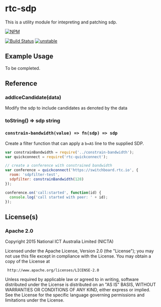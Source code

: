 # rtc-sdp

This is a utility module for intepreting and patching sdp.


[![NPM](https://nodei.co/npm/rtc-sdp.png)](https://nodei.co/npm/rtc-sdp/)

[![Build Status](https://img.shields.io/travis/rtc-io/rtc-sdp.svg?branch=master)](https://travis-ci.org/rtc-io/rtc-sdp) [![unstable](https://img.shields.io/badge/stability-unstable-yellowgreen.svg)](https://github.com/dominictarr/stability#unstable) 

## Example Usage

To be completed.

## Reference

### addIceCandidate(data)

Modify the sdp to include candidates as denoted by the data

### toString() => sdp string

### `constrain-bandwidth(value) => fn(sdp) => sdp`

Create a filter function that can apply a `b=AS` line to the supplied SDP.

```js
var constrainBandwidth = require('../constrain-bandwidth');
var quickconnect = require('rtc-quickconnect');

// create a conference with constrained bandwidth
var conference = quickconnect('https://switchboard.rtc.io', {
  room: 'sdpfilter-test',
  sdpfilter: constrainBandwidth(128)
});

conference.on('call:started', function(id) {
  console.log('call started with peer: ' + id);
});

```

## License(s)

### Apache 2.0

Copyright 2015 National ICT Australia Limited (NICTA)

   Licensed under the Apache License, Version 2.0 (the "License");
   you may not use this file except in compliance with the License.
   You may obtain a copy of the License at

     http://www.apache.org/licenses/LICENSE-2.0

   Unless required by applicable law or agreed to in writing, software
   distributed under the License is distributed on an "AS IS" BASIS,
   WITHOUT WARRANTIES OR CONDITIONS OF ANY KIND, either express or implied.
   See the License for the specific language governing permissions and
   limitations under the License.
